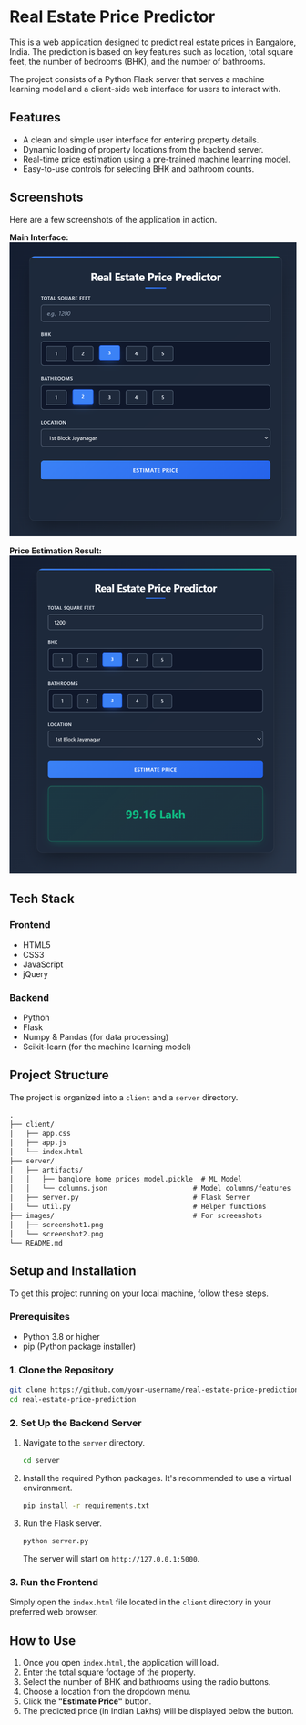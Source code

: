 # Real Estate Price Predictor

This is a web application designed to predict real estate prices in Bangalore, India. The prediction is based on key features such as location, total square feet, the number of bedrooms (BHK), and the number of bathrooms.

The project consists of a Python Flask server that serves a machine learning model and a client-side web interface for users to interact with.

## Features

-   A clean and simple user interface for entering property details.
-   Dynamic loading of property locations from the backend server.
-   Real-time price estimation using a pre-trained machine learning model.
-   Easy-to-use controls for selecting BHK and bathroom counts.

## Screenshots

Here are a few screenshots of the application in action.

**Main Interface:**
![Main UI](images/main_ui.png)

**Price Estimation Result:**
![Price Result](images/price_result.png)


## Tech Stack

### Frontend
-   HTML5
-   CSS3
-   JavaScript
-   jQuery

### Backend
-   Python
-   Flask
-   Numpy & Pandas (for data processing)
-   Scikit-learn (for the machine learning model)

## Project Structure

The project is organized into a `client` and a `server` directory.

```
.
├── client/
│   ├── app.css
│   ├── app.js
│   └── index.html
├── server/
│   ├── artifacts/
│   │   ├── banglore_home_prices_model.pickle  # ML Model
│   │   └── columns.json                     # Model columns/features
│   ├── server.py                            # Flask Server
│   └── util.py                              # Helper functions
├── images/                                  # For screenshots
│   ├── screenshot1.png
│   └── screenshot2.png
└── README.md
```

## Setup and Installation

To get this project running on your local machine, follow these steps.

### Prerequisites

-   Python 3.8 or higher
-   pip (Python package installer)

### 1. Clone the Repository

```bash
git clone https://github.com/your-username/real-estate-price-prediction.git
cd real-estate-price-prediction
```

### 2. Set Up the Backend Server

1.  Navigate to the `server` directory.
    ```bash
    cd server
    ```
2.  Install the required Python packages. It's recommended to use a virtual environment.
    ```bash
    pip install -r requirements.txt
    ```
3.  Run the Flask server.
    ```bash
    python server.py
    ```
    The server will start on `http://127.0.0.1:5000`.

### 3. Run the Frontend

Simply open the `index.html` file located in the `client` directory in your preferred web browser.

## How to Use

1.  Once you open `index.html`, the application will load.
2.  Enter the total square footage of the property.
3.  Select the number of BHK and bathrooms using the radio buttons.
4.  Choose a location from the dropdown menu.
5.  Click the **"Estimate Price"** button.
6.  The predicted price (in Indian Lakhs) will be displayed below the button.